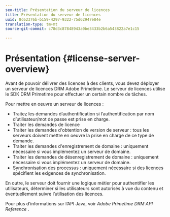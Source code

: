 ```yaml
---
seo-title: Présentation du serveur de licences
title: Présentation du serveur de licences
uuid: 8c62376b-b159-4297-9322-75d62947e84e
translation-type: tm+mt
source-git-commit: c78d3c87848943a0be3433b2b6a543822a7e1c15

---
```



# Présentation {#license-server-overview}

Avant de pouvoir délivrer des licences à des clients, vous devez déployer un serveur de licences DRM Adobe Primetime. Le serveur de licences utilise le SDK DRM Primetime pour effectuer un certain nombre de tâches.

Pour mettre en oeuvre un serveur de licences :

* Traitez les demandes d’authentification si l’authentification par nom d’utilisateur/mot de passe est prise en charge.
* Traiter les demandes de licence
* Traiter les demandes d&#39;obtention de version de serveur : tous les serveurs doivent mettre en oeuvre la prise en charge de ce type de demande.
* Traiter les demandes d&#39;enregistrement de domaine : uniquement nécessaire si vous implémentez un serveur de domaine.
* Traiter les demandes de désenregistrement de domaine : uniquement nécessaire si vous implémentez un serveur de domaine.
* Synchronisation des processus : uniquement nécessaire si des licences spécifient les exigences de synchronisation.

En outre, le serveur doit fournir une logique métier pour authentifier les utilisateurs, déterminer si les utilisateurs sont autorisés à vue du contenu et éventuellement suivre l’utilisation des licences.

Pour plus d’informations sur l’API Java, voir *Adobe Primetime DRM API Reference* .
